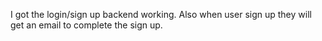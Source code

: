I got the login/sign up backend working. Also when user sign up they will 
get an email to complete the sign up. 
